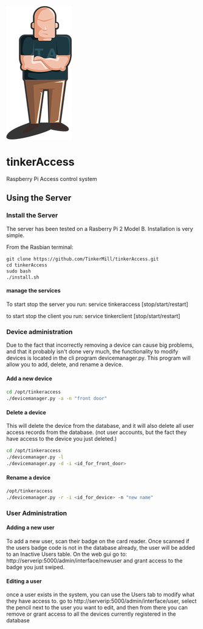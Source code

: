 ![taicon](/taicon.png)

# tinkerAccess
Raspberry Pi Access control system

## Using the Server
### Install the Server
The server has been tested on a Rasberry Pi 2 Model B. Installation is very simple.

From the Rasbian terminal:

```
git clone https://github.com/TinkerMill/tinkerAccess.git
cd tinkerAccess
sudo bash
./install.sh
```

#### manage the services

To start stop the server you run: service tinkeraccess [stop/start/restart]

to start stop the client you run: service tinkerclient [stop/start/restart]

### Device administration
Due to the fact that incorrectly removing a device can cause big problems, and
that it probably isn't done very much, the functionality to modify devices
is located in the cli program devicemanager.py.  This program will allow
you to add, delete, and rename a device.

#### Add a new device
```sh
cd /opt/tinkeraccess
./devicemanager.py -a -n "front door"
```
#### Delete a device
This will delete the device from the database, and it will also delete
all user access records from the database. (not user accounts, but
the fact they have access to the device you just deleted.)
```sh
cd /opt/tinkeraccess
./devicemanager.py -l
./devicemanager.py -d -i <id_for_front_door>
```
#### Rename a device
```sh
/opt/tinkeraccess
./devicemanager.py -r -i <id_for_device> -n "new name"
```

### User Administration
#### Adding a new user
To add a new user, scan their badge on the card reader.  Once scanned
if the users badge code is not in the database already, the user
will be added to an Inactive Users table.  On the web gui go to:
http://serverip:5000/admin/interface/newuser  and grant access to
the badge you just swiped.
#### Editing a user
once a user exists in the system, you can use the Users tab to modify
what they have access to.  go to http://serverip:5000/admin/interface/user,
select the pencil next to the user you want to edit, and then from there
you can remove or grant access to all the devices currently registered
in the database

